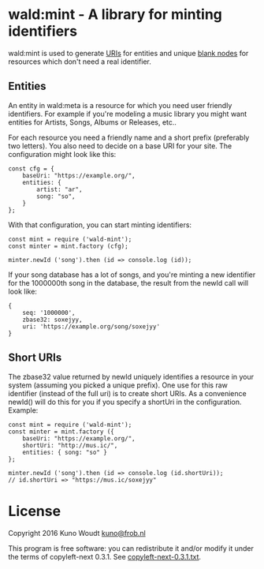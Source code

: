 
wald:mint - A library for minting identifiers
=============================================

wald:mint is used to generate
[URIs](https://en.wikipedia.org/wiki/Uniform_Resource_Identifier) for entities and unique
[blank nodes](https://en.wikipedia.org/wiki/Blank_node) for resources which don't need a
real identifier.

Entities
--------

An entity in wald:meta is a resource for which you need user friendly identifiers.  For
example if you're modeling a music library you might want entities for Artists, Songs,
Albums or Releases, etc..

For each resource you need a friendly name and a short prefix (preferably two letters).  You
also need to decide on a base URI for your site.  The configuration might look like this:

    const cfg = {
        baseUri: "https://example.org/",
        entities: {
            artist: "ar",
            song: "so",
        }
    };

With that configuration, you can start minting identifiers:

    const mint = require ('wald-mint');
    const minter = mint.factory (cfg);

    minter.newId ('song').then (id => console.log (id));

If your song database has a lot of songs, and you're minting a new identifier for the
1000000th song in the database, the result from the newId call will look like:

    {
        seq: '1000000',
        zbase32: soxejyy,
        uri: 'https://example.org/song/soxejyy'
    }


Short URIs
----------

The zbase32 value returned by newId uniquely identifies a resource in your system (assuming
you picked a unique prefix).  One use for this raw identifier (instead of the full uri) is to
create short URIs.  As a convenience newId() will do this for you if you specify a shortUri
in the configuration.  Example:

    const mint = require ('wald-mint');
    const minter = mint.factory ({
        baseUri: "https://example.org/",
        shortUri: "http://mus.ic/",
        entities: { song: "so" }
    };

    minter.newId ('song').then (id => console.log (id.shortUri));
    // id.shortUri => "https://mus.ic/soxejyy"


License
=======

Copyright 2016  Kuno Woudt <kuno@frob.nl>

This program is free software: you can redistribute it and/or modify
it under the terms of copyleft-next 0.3.1.  See
[copyleft-next-0.3.1.txt](copyleft-next-0.3.1.txt).

